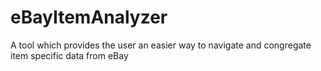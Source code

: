 # eBayItemAnalyzer
A tool which provides the user an easier way to navigate and congregate item specific data from eBay
